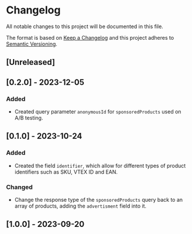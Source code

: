 # Changelog

All notable changes to this project will be documented in this file.

The format is based on [Keep a Changelog](http://keepachangelog.com/en/1.0.0/)
and this project adheres to [Semantic Versioning](http://semver.org/spec/v2.0.0.html).

## [Unreleased]

## [0.2.0] - 2023-12-05

### Added

- Created query parameter `anonymousId` for `sponsoredProducts` used on A/B testing.

## [0.1.0] - 2023-10-24

### Added

- Created the field `identifier`, which allow for different types of product identifiers such as SKU, VTEX ID and EAN.

### Changed

- Change the response type of the `sponsoredProducts` query back to an array of products, adding the `advertisment` field into it.

## [1.0.0] - 2023-09-20

